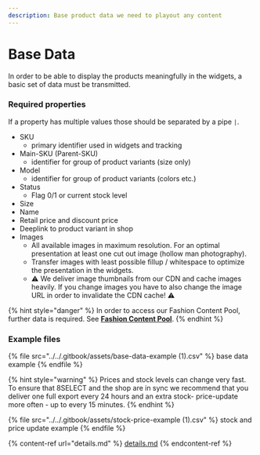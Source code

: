 ```yaml
---
description: Base product data we need to playout any content
---
```


# Base Data

In order to be able to display the products meaningfully in the widgets, a basic set of data must be transmitted.&#x20;

### Required properties

If a property has multiple values those should be separated by a pipe `|`.

* SKU
  * primary identifier used in widgets and tracking
* Main-SKU (Parent-SKU)
  * identifier for group of product variants (size only)
* Model
  * identifier for group of product variants (colors etc.)
* Status
  * Flag 0/1 or current stock level
* Size
* Name
* Retail price and discount price
* Deeplink to product variant in shop
* Images
  * All available images in maximum resolution. For an optimal presentation at least one cut out image (hollow man photography).
  * Transfer images with least possible fillup / whitespace to optimize the presentation in the widgets.
  * ⚠️ We deliver image thumbnails from our CDN and cache images heavily. If you change images you have to also change the image URL in order to invalidate the CDN cache! ⚠️

{% hint style="danger" %}
In order to access our Fashion Content Pool, further data is required. See [**Fashion Content Pool**](../fashion-content-pool/).
{% endhint %}

### Example files

{% file src="../../.gitbook/assets/base-data-example (1).csv" %}
base data example
{% endfile %}

{% hint style="warning" %}
Prices and stock levels can change very fast. To ensure that 8SELECT and the shop are in sync we recommend that you deliver one full export every 24 hours and an extra stock- price-update more often - up to every 15 minutes.
{% endhint %}

{% file src="../../.gitbook/assets/stock-price-example (1).csv" %}
stock and price update example
{% endfile %}

{% content-ref url="details.md" %}
[details.md](details.md)
{% endcontent-ref %}


